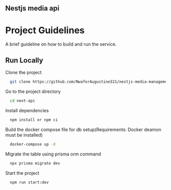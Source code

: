 
## Nestjs media api
# Project Guidelines

A brief guideline on how to build and run the service.


## Run Locally

Clone the project

```bash
  git clone https://github.com/NwaforAugustine321/nestjs-media-management-api.git
```

Go to the project directory

```bash
  cd next-api
```

Install dependencies


```bash
  npm install or npm ci
```

Build the docker compose file for db setup(Requirements: Docker deamon must be installed)
```bash
  docker-compose up -d
```

Migrate the table using prisma orm command
```bash
  npx prisma migrate dev 
```

Start the project

```bash
  npm run start:dev
```


